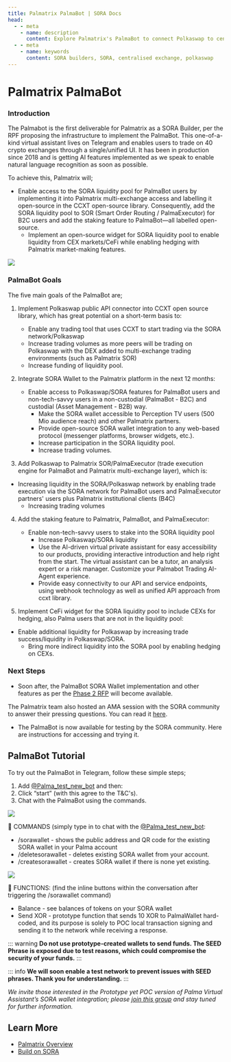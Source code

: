 ```yaml
---
title: Palmatrix PalmaBot | SORA Docs
head:
  - - meta
    - name: description
      content: Explore Palmatrix's PalmaBot to connect Polkaswap to centralized exchanges, enhancing decentralized trading efficiency..
  - - meta
    - name: keywords
      content: SORA builders, SORA, centralised exchange, polkaswap
---
```


# Palmatrix PalmaBot

### Introduction

The Palmabot is the first deliverable for Palmatrix as a SORA Builder, per the RPF proposing the infrastructure to implement the PalmaBot. This one-of-a-kind virtual assistant lives on Telegram and enables users to trade on 40 crypto exchanges through a single/unified UI. It has been in production since 2018 and is getting AI features implemented as we speak to enable natural language recognition as soon as possible.

To achieve this, Palmatrix will;

- Enable access to the SORA liquidity pool for PalmaBot users by implementing it into Palmatrix multi-exchange access and labelling it open-source in the CCXT open-source library. Consequently, add the SORA liquidity pool to SOR (Smart Order Routing / PalmaExecutor) for B2C users and add the staking feature to PalmaBot—all labelled open-source.
  - Implement an open-source widget for SORA liquidity pool to enable liquidity from CEX markets/CeFi while enabling hedging with Palmatrix market-making features.

![](/.gitbook/assets/palmatrix-implementation-overview.png)

### PalmaBot Goals

The five main goals of the PalmaBot are;

1. Implement Polkaswap public API connector into CCXT open source library, which has great potential on a short-term basis to:

   - Enable any trading tool that uses CCXT to start trading via the SORA network/Polkaswap
   - Increase trading volumes as more peers will be trading on Polkaswap with the DEX added to multi-exchange trading environments (such as Palmatrix SOR)
   - Increase funding of liquidity pool.

2. Integrate SORA Wallet to the Palmatrix platform in the next 12 months:

   - Enable access to Polkaswap/SORA features for PalmaBot users and non-tech-savvy users in a non-custodial (PalmaBot - B2C) and custodial (Asset Management - B2B) way.
     - Make the SORA wallet accessible to Perception TV users (500 Mio audience reach) and other Palmatrix partners.
     - Provide open-source SORA wallet integration to any web-based protocol (messenger platforms, browser widgets, etc.).
     - Increase participation in the SORA liquidity pool.
     - Increase trading volumes.

3. Add Polkaswap to Palmatrix SOR/PalmaExecutor (trade execution engine for PalmaBot and Palmatrix multi-exchange layer), which is:

- Increasing liquidity in the SORA/Polkaswap network by enabling trade execution via the SORA network for PalmaBot users and PalmaExecutor partners' users plus Palmatrix institutional clients (B4C)
  - Increasing trading volumes

4. Add the staking feature to Palmatrix, PalmaBot, and PalmaExecutor:

   - Enable non-tech-savvy users to stake into the SORA liquidity pool
     - Increase Polkaswap/SORA liquidity
     - Use the AI-driven virtual private assistant for easy accessibility to our products, providing interactive introduction and help right from the start. The virtual assistant can be a tutor, an analysis expert or a risk manager. Customize your Palmabot Trading AI-Agent experience.
     - Provide easy connectivity to our API and service endpoints, using webhook technology as well as unified API approach from ccxt library.

5. Implement CeFi widget for the SORA liquidity pool to include CEXs for hedging, also Palma users that are not in the liquidity pool:

- Enable additional liquidity for Polkaswap by increasing trade success/liquidity in Polkaswap/SORA.
  - Bring more indirect liquidity into the SORA pool by enabling hedging on CEXs.

### Next Steps

- Soon after, the PalmaBot SORA Wallet implementation and other features as per the [Phase 2 RFP](https://github.com/sora-xor/rfps/issues/101) will become available.

The Palmatrix team also hosted an AMA session with the SORA community to answer their pressing questions. You can read it [here](https://medium.com/sora-xor/sora-x-palmatrix-ama-fda509ac2ce8).

- The PalmaBot is now available for testing by the SORA community. Here are instructions for accessing and trying it.

## PalmaBot Tutorial

To try out the PalmaBot in Telegram, follow these simple steps;

1. Add [@Palma_test_new_bot](https://t.me/Palma_test_new_bot) and then:
2. Click “start” (with this agree to the T&C's).
3. Chat with the PalmaBot using the commands.

![](/.gitbook/assets/palmatrix-palmabot-tutorial-1.png)

🌴 COMMANDS
(simply type in to chat with the [@Palma_test_new_bot](https://t.me/Palma_test_new_bot):

- /sorawallet - shows the public address and QR code for the existing SORA wallet in your Palma account
- /deletesorawallet - deletes existing SORA wallet from your account.
- /createsorawallet - creates SORA wallet if there is none yet existing.

![](/.gitbook/assets/palmatrix-palmabot-tutorial-2.png)

🌴 FUNCTIONS:
(find the inline buttons within the conversation after triggering the /sorawallet command)

- Balance - see balances of tokens on your SORA wallet
- Send XOR - prototype function that sends 10 XOR to PalmaWallet hard-coded, and its purpose is solely to POC local transaction signing and sending it to the network while receiving a response.

::: warning
**Do not use prototype-created wallets to send funds. The SEED Phrase
is exposed due to test reasons, which could compromise the security of
your funds.**
:::

::: info
**We will soon enable a test network to prevent issues with SEED
phrases. Thank you for understanding.**
:::

_We invite those interested in the Prototype yet POC version of Palma
Virtual Assistant’s SORA wallet integration; please [join this
group](https://t.me/+95bbVOV-KH84YzQ8) and stay tuned for further
information._

## Learn More

- [Palmatrix Overview](/palmatrix-overview)
- [Build on SORA](/build)
